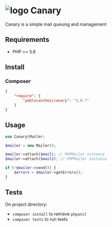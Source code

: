 # ![logo](https://i.imgur.com/RKRj91B.png) Canary

Canary is a simple mail queuing and management

## Requirements

* PHP >= 5.6

## Install

### Composer

```json
{
    "require": {
        "pablosanches/canary": "1.0.*"
    }
}
```

## Usage

```php
use Canary\Mailer;

$mailer = new Mailer();

$mailer->attach($mail); // PHPMailer instance
$mailer->attach($mail2); // PHPMailer instance

if (!$mailer->send()) {
    $errors = $mailer->getErrors();
}
```

## Tests

On project directory:

* `composer install` to retrieve `phpunit`
* `composer tests` to run tests
